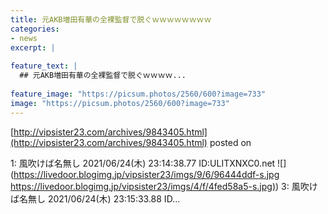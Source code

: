 ```yaml
---
title: 元AKB増田有華の全裸監督で脱ぐｗｗｗｗｗｗｗｗ
categories:
- news
excerpt: |
  
feature_text: |
  ## 元AKB増田有華の全裸監督で脱ぐｗｗｗｗ...
  
feature_image: "https://picsum.photos/2560/600?image=733"
image: "https://picsum.photos/2560/600?image=733"
---
```


[http://vipsister23.com/archives/9843405.html](http://vipsister23.com/archives/9843405.html)
posted on 

<!--more-->

1: 風吹けば名無し 2021/06/24(木) 23:14:38.77 ID:ULITXNXC0.net ![](https://livedoor.blogimg.jp/vipsister23/imgs/9/6/96444ddf-s.jpg [https://livedoor.blogimg.jp/vipsister23/imgs/4/f/4fed58a5-s.jpg)](https://livedoor.blogimg.jp/vipsister23/imgs/4/f/4fed58a5-s.jpg)) 3: 風吹けば名無し 2021/06/24(木) 23:15:33.88 ID...
